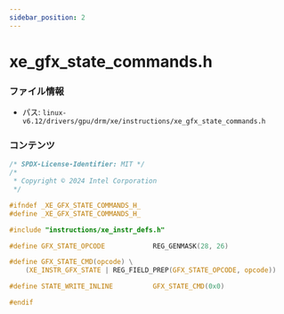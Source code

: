 ```yaml
---
sidebar_position: 2
---
```

# xe_gfx_state_commands.h

### ファイル情報

- パス: `linux-v6.12/drivers/gpu/drm/xe/instructions/xe_gfx_state_commands.h`

### コンテンツ

```h
/* SPDX-License-Identifier: MIT */
/*
 * Copyright © 2024 Intel Corporation
 */

#ifndef _XE_GFX_STATE_COMMANDS_H_
#define _XE_GFX_STATE_COMMANDS_H_

#include "instructions/xe_instr_defs.h"

#define GFX_STATE_OPCODE			REG_GENMASK(28, 26)

#define GFX_STATE_CMD(opcode) \
	(XE_INSTR_GFX_STATE | REG_FIELD_PREP(GFX_STATE_OPCODE, opcode))

#define STATE_WRITE_INLINE			GFX_STATE_CMD(0x0)

#endif

```
